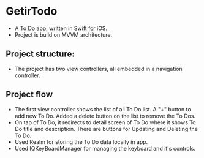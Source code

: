 # GetirTodo

* A To Do app, written in Swift for iOS.
* Project is build on MVVM architecture.

## Project structure:

* The project has two view controllers, all embedded in a navigation controller.

## Project flow

* The first view controller shows the list of all To Do list. A "+" button to add new To Do. Added a delete button on the list to remove the To Dos.
* On tap of To Do, it redirects to detail screen of To Do where it shows To Do title and description. There are buttons for Updating and Deleting the To Do.
* Used Realm for storing the To Do data locally in app.
* Used IQKeyBoardManager for managing the keyboard and it's controls.
